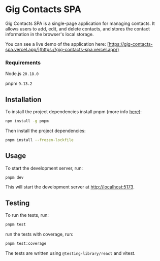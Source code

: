 # Gig Contacts SPA

Gig Contacts SPA is a single-page application for managing contacts. It allows users to add, edit, and delete contacts,
and stores the contact information in the browser's local storage.

You can see a live demo of the application here:
[https://gig-contacts-spa.vercel.app/](https://gig-contacts-spa.vercel.app/)

### Requirements

Node.js `20.18.0`

pnpm `9.13.2`

## Installation

To install the project dependencies install pnpm (more info [here](https://pnpm.io/installation)):


```bash
npm install -g pnpm
```

Then install the project dependencies:

```bash
pnpm install --frozen-lockfile
```

## Usage

To start the development server, run:

```bash
pnpm dev
```

This will start the development server at [http://localhost:5173](http://localhost:5173).

## Testing

To run the tests, run:

```bash
pnpm test
```

run the tests with coverage, run:

```bash
pnpm test:coverage
```

The tests are written using `@testing-library/react` and vitest.

